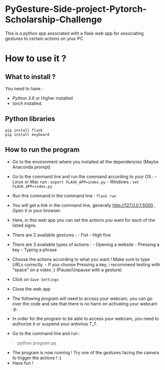 # PyGesture-Side-project-Pytorch-Scholarship-Challenge
This is a python app associated with a flask web app for associating gestures to certain actions on your PC
# How to use it ?
## What to install ?
You need to have :
- *Python 3.6* or Higher installed
- *torch* installed.

## Python libraries
```
pip install flask
pip install keyboard
```

## How to run the program
- Go to the environment where you installed all the dependencies (Maybe Anaconda prompt)
- Go to the command line and run the command according to your OS :
        - Linux or Mac run : `export FLASK_APP=index.py`
        - Windows : `set FLASK_APP=index.py`
- Run this command in the command line : `flask run`
- You will get a link in the command line, generally http://127.0.0.1:5000 , Open it in your browser.
- Here, in this web app you can set the actions you want for each of the listed signs.
- There are 2 available gestures : 
         - Fist
         - High five
- There are 3 available types of actions : 
         - Opening a website
         - Pressing a key
         - Typing a phrase
- Choose the actions according to what you want ! Make sure to type URLs correctly.
             - If you choose Pressing a key, i recommend testing with "space" on a video ;) (Pause/Unpause with a gesture)
- Click on `Save Settings`
- Close the web app

- The following program will need to access your webcam, you can go over the code and see that there is no harm on activating your webcam :p.
- In order for the program to be able to access your webcam, you need to authorize it or suspend your antivirus T_T.
- Go to the command line and run :
>python program.py

- The program is now running ! Try one of the gestures facing the camera to trigger the actions ! :) 
- Have fun !
